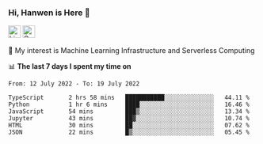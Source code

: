 ### Hi, Hanwen is Here 👋
<p>
	<a href="https://www.linkedin.com/in/liu-hanwen/"><img src="https://img.shields.io/badge/@hanwen-0A66C2?style=flat&logo=LinkedIn&logoColor=white" alt="Linkedin"  height="25px"/></a> 
	<a href="https://scholar.google.com/citations?user=HDF0su0AAAAJ"><img src="https://img.shields.io/badge/scholar-4385FE.svg?&style=plastic&logo=google-scholar&logoColor=white" alt="Google Scholar" height="25px"> </a>
</p>
🌱 My interest is Machine Learning Infrastructure and Serverless Computing

📊 **The last 7 days I spent my time on** 
<!--START_SECTION:waka-->

```text
From: 12 July 2022 - To: 19 July 2022

TypeScript       2 hrs 58 mins   ███████████░░░░░░░░░░░░░░   44.11 %
Python           1 hr 6 mins     ████░░░░░░░░░░░░░░░░░░░░░   16.46 %
JavaScript       54 mins         ███▒░░░░░░░░░░░░░░░░░░░░░   13.34 %
Jupyter          43 mins         ██▓░░░░░░░░░░░░░░░░░░░░░░   10.74 %
HTML             30 mins         ██░░░░░░░░░░░░░░░░░░░░░░░   07.62 %
JSON             22 mins         █▒░░░░░░░░░░░░░░░░░░░░░░░   05.45 %
```

<!--END_SECTION:waka-->


<!--
**david990917/david990917** is a ✨ _special_ ✨ repository because its `README.md` (this file) appears on your GitHub profile.

Here are some ideas to get you started:

- 🔭 I’m currently working on ...
- 🌱 I’m currently learning ...
- 👯 I’m looking to collaborate on ...
- 🤔 I’m looking for help with ...
- 💬 Ask me about ...
- 📫 How to reach me: ...
- 😄 Pronouns: ...
- ⚡ Fun fact: ...
-->
